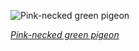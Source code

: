 
![Pink-necked green pigeon](https://upload.wikimedia.org/wikipedia/commons/thumb/f/ff/Treron_vernans_male_-_Kent_Ridge_Park.jpg/525px-Treron_vernans_male_-_Kent_Ridge_Park.jpg)

*[Pink-necked green pigeon](https://wikipedia.org/wiki/File:Treron_vernans_male_-_Kent_Ridge_Park.jpg)*
